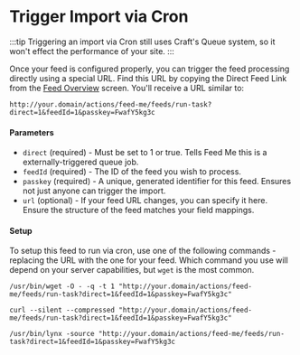 # Trigger Import via Cron

:::tip
Triggering an import via Cron still uses Craft's Queue system, so it won't effect the performance of your site.
:::

Once your feed is configured properly, you can trigger the feed processing directly using a special URL. Find this URL by copying the Direct Feed Link from the [Feed Overview](docs:feature-tour/feed-overview) screen. You'll receive a URL similar to:

```
http://your.domain/actions/feed-me/feeds/run-task?direct=1&feedId=1&passkey=FwafY5kg3c
```

#### Parameters

- `direct` (required) - Must be set to 1 or true. Tells Feed Me this is a externally-triggered queue job.
- `feedId` (required) - The ID of the feed you wish to process.
- `passkey` (required) - A unique, generated identifier for this feed. Ensures not just anyone can trigger the import.
- `url` (optional) - If your feed URL changes, you can specify it here. Ensure the structure of the feed matches your field mappings.

#### Setup

To setup this feed to run via cron, use one of the following commands - replacing the URL with the one for your feed. Which command you use will depend on your server capabilities, but `wget` is the most common.

```
/usr/bin/wget -O - -q -t 1 "http://your.domain/actions/feed-me/feeds/run-task?direct=1&feedId=1&passkey=FwafY5kg3c"

curl --silent --compressed "http://your.domain/actions/feed-me/feeds/run-task?direct=1&feedId=1&passkey=FwafY5kg3c"

/usr/bin/lynx -source "http://your.domain/actions/feed-me/feeds/run-task?direct=1&feedId=1&passkey=FwafY5kg3c
```
